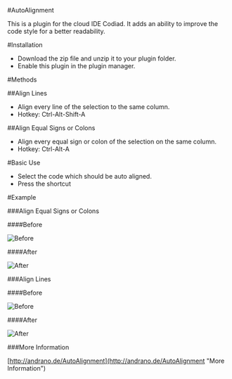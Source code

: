 #AutoAlignment

This is a plugin for the cloud IDE Codiad. It adds an ability to improve the code style for a better readability.

#Installation

- Download the zip file and unzip it to your plugin folder.
- Enable this plugin in the plugin manager.

#Methods

##Align Lines

- Align every line of the selection to the same column.
- Hotkey: Ctrl-Alt-Shift-A

##Align Equal Signs or Colons

- Align every equal sign or colon of the selection on the same column.
- Hotkey: Ctrl-Alt-A

#Basic Use

- Select the code which should be auto aligned.
- Press the shortcut

#Example

###Align Equal Signs or Colons

####Before

![Before](http://andrano.de/AutoAlignment/img/example1.jpg "Before")

####After

![After](http://andrano.de/AutoAlignment/img/example2.jpg "After")

###Align Lines

####Before

![Before](http://andrano.de/AutoAlignment/img/example3.jpg "Before")

####After

![After](http://andrano.de/AutoAlignment/img/example4.jpg "After")

###More Information

[http://andrano.de/AutoAlignment](http://andrano.de/AutoAlignment "More Information")
